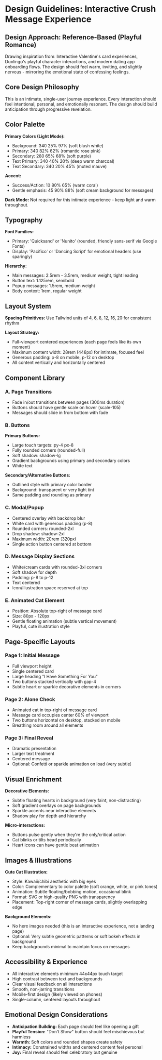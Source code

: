 # Design Guidelines: Interactive Crush Message Experience

## Design Approach: Reference-Based (Playful Romance)
Drawing inspiration from: Interactive Valentine's card experiences, Duolingo's playful character interactions, and modern dating app onboarding flows. The design should feel warm, inviting, and slightly nervous - mirroring the emotional state of confessing feelings.

## Core Design Philosophy
This is an intimate, single-user journey experience. Every interaction should feel intentional, personal, and emotionally resonant. The design should build anticipation through progressive revelation.

## Color Palette

**Primary Colors (Light Mode):**
- Background: 340 25% 97% (soft blush white)
- Primary: 340 82% 62% (romantic rose pink)
- Secondary: 280 65% 68% (soft purple)
- Text Primary: 340 40% 20% (deep warm charcoal)
- Text Secondary: 340 20% 45% (muted mauve)

**Accent:**
- Success/Action: 10 80% 65% (warm coral)
- Gentle emphasis: 45 90% 88% (soft cream background for messages)

**Dark Mode:** Not required for this intimate experience - keep light and warm throughout.

## Typography

**Font Families:**
- Primary: 'Quicksand' or 'Nunito' (rounded, friendly sans-serif via Google Fonts)
- Display: 'Pacifico' or 'Dancing Script' for emotional headers (use sparingly)

**Hierarchy:**
- Main messages: 2.5rem - 3.5rem, medium weight, tight leading
- Button text: 1.125rem, semibold
- Popup messages: 1.5rem, medium weight
- Body context: 1rem, regular weight

## Layout System

**Spacing Primitives:** Use Tailwind units of 4, 6, 8, 12, 16, 20 for consistent rhythm

**Layout Strategy:**
- Full-viewport centered experiences (each page feels like its own moment)
- Maximum content width: 28rem (448px) for intimate, focused feel
- Generous padding: p-8 on mobile, p-12 on desktop
- All content vertically and horizontally centered

## Component Library

### A. Page Transitions
- Fade in/out transitions between pages (300ms duration)
- Buttons should have gentle scale on hover (scale-105)
- Messages should slide in from bottom with fade

### B. Buttons
**Primary Buttons:**
- Large touch targets: py-4 px-8
- Fully rounded corners (rounded-full)
- Soft shadow: shadow-lg
- Gradient backgrounds using primary and secondary colors
- White text

**Secondary/Alternative Buttons:**
- Outlined style with primary color border
- Background: transparent or very light tint
- Same padding and rounding as primary

### C. Modal/Popup
- Centered overlay with backdrop blur
- White card with generous padding (p-8)
- Rounded corners: rounded-2xl
- Drop shadow: shadow-2xl
- Maximum width: 20rem (320px)
- Single action button centered at bottom

### D. Message Display Sections
- White/cream cards with rounded-3xl corners
- Soft shadow for depth
- Padding: p-8 to p-12
- Text centered
- Icon/illustration space reserved at top

### E. Animated Cat Element
- Position: Absolute top-right of message card
- Size: 80px - 120px
- Gentle floating animation (subtle vertical movement)
- Playful, cute illustration style

## Page-Specific Layouts

### Page 1: Initial Message
- Full viewport height
- Single centered card
- Large heading "I Have Something For You"
- Two buttons stacked vertically with gap-4
- Subtle heart or sparkle decorative elements in corners

### Page 2: Alone Check
- Animated cat in top-right of message card
- Message card occupies center 60% of viewport
- Two buttons horizontal on desktop, stacked on mobile
- Breathing room around all elements

### Page 3: Final Reveal
- Dramatic presentation
- Larger text treatment
- Centered message
- Optional: Confetti or sparkle animation on load (very subtle)

## Visual Enrichment

**Decorative Elements:**
- Subtle floating hearts in background (very faint, non-distracting)
- Soft gradient overlays on page backgrounds
- Sparkle accents near interactive elements
- Shadow play for depth and hierarchy

**Micro-interactions:**
- Buttons pulse gently when they're the only/critical action
- Cat blinks or tilts head periodically
- Heart icons can have gentle beat animation

## Images & Illustrations

**Cute Cat Illustration:**
- Style: Kawaii/chibi aesthetic with big eyes
- Color: Complementary to color palette (soft orange, white, or pink tones)
- Animation: Subtle floating/bobbing motion, occasional blink
- Format: SVG or high-quality PNG with transparency
- Placement: Top-right corner of message cards, slightly overlapping edge

**Background Elements:**
- No hero images needed (this is an interactive experience, not a landing page)
- Optional: Very subtle geometric patterns or soft bokeh effects in background
- Keep backgrounds minimal to maintain focus on messages

## Accessibility & Experience

- All interactive elements minimum 44x44px touch target
- High contrast between text and backgrounds
- Clear visual feedback on all interactions
- Smooth, non-jarring transitions
- Mobile-first design (likely viewed on phones)
- Single-column, centered layouts throughout

## Emotional Design Considerations

- **Anticipation Building:** Each page should feel like opening a gift
- **Playful Tension:** "Don't Show" button should feel mischievous but harmless
- **Warmth:** Soft colors and rounded shapes create safety
- **Intimacy:** Constrained widths and centered content feel personal
- **Joy:** Final reveal should feel celebratory but genuine